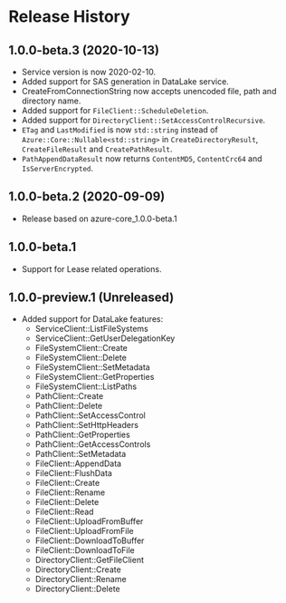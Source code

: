 # Release History

## 1.0.0-beta.3 (2020-10-13)

* Service version is now 2020-02-10.
* Added support for SAS generation in DataLake service.
* CreateFromConnectionString now accepts unencoded file, path and directory name.
* Added support for `FileClient::ScheduleDeletion`.
* Added support for `DirectoryClient::SetAccessControlRecursive`.
* `ETag` and `LastModified` is now `std::string` instead of `Azure::Core::Nullable<std::string>` in `CreateDirectoryResult`, `CreateFileResult` and `CreatePathResult`.
* `PathAppendDataResult` now returns `ContentMD5`, `ContentCrc64` and `IsServerEncrypted`.

## 1.0.0-beta.2 (2020-09-09)

* Release based on azure-core_1.0.0-beta.1

## 1.0.0-beta.1

* Support for Lease related operations.

## 1.0.0-preview.1 (Unreleased)

* Added support for DataLake features:
  - ServiceClient::ListFileSystems
  - ServiceClient::GetUserDelegationKey
  - FileSystemClient::Create
  - FileSystemClient::Delete
  - FileSystemClient::SetMetadata
  - FileSystemClient::GetProperties
  - FileSystemClient::ListPaths
  - PathClient::Create
  - PathClient::Delete
  - PathClient::SetAccessControl
  - PathClient::SetHttpHeaders
  - PathClient::GetProperties
  - PathClient::GetAccessControls
  - PathClient::SetMetadata
  - FileClient::AppendData
  - FileClient::FlushData
  - FileClient::Create
  - FileClient::Rename
  - FileClient::Delete
  - FileClient::Read
  - FileClient::UploadFromBuffer
  - FileClient::UploadFromFile
  - FileClient::DownloadToBuffer
  - FileClient::DownloadToFile
  - DirectoryClient::GetFileClient
  - DirectoryClient::Create
  - DirectoryClient::Rename
  - DirectoryClient::Delete
